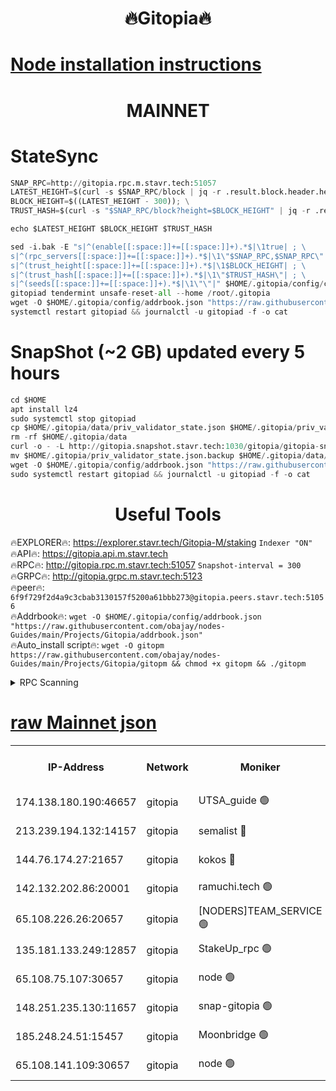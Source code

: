 <h1 align="center"> 🔥Gitopia🔥</h1>

[Node installation instructions](https://github.com/obajay/nodes-Guides/tree/main/Projects/Gitopia)
=

<h1 align="center"> MAINNET</h1>

# StateSync
```python
SNAP_RPC=http://gitopia.rpc.m.stavr.tech:51057
LATEST_HEIGHT=$(curl -s $SNAP_RPC/block | jq -r .result.block.header.height); \
BLOCK_HEIGHT=$((LATEST_HEIGHT - 300)); \
TRUST_HASH=$(curl -s "$SNAP_RPC/block?height=$BLOCK_HEIGHT" | jq -r .result.block_id.hash)

echo $LATEST_HEIGHT $BLOCK_HEIGHT $TRUST_HASH

sed -i.bak -E "s|^(enable[[:space:]]+=[[:space:]]+).*$|\1true| ; \
s|^(rpc_servers[[:space:]]+=[[:space:]]+).*$|\1\"$SNAP_RPC,$SNAP_RPC\"| ; \
s|^(trust_height[[:space:]]+=[[:space:]]+).*$|\1$BLOCK_HEIGHT| ; \
s|^(trust_hash[[:space:]]+=[[:space:]]+).*$|\1\"$TRUST_HASH\"| ; \
s|^(seeds[[:space:]]+=[[:space:]]+).*$|\1\"\"|" $HOME/.gitopia/config/config.toml
gitopiad tendermint unsafe-reset-all --home /root/.gitopia
wget -O $HOME/.gitopia/config/addrbook.json "https://raw.githubusercontent.com/obajay/nodes-Guides/main/Projects/Gitopia/addrbook.json"
systemctl restart gitopiad && journalctl -u gitopiad -f -o cat
```
# SnapShot (~2 GB) updated every 5 hours
```python
cd $HOME
apt install lz4
sudo systemctl stop gitopiad
cp $HOME/.gitopia/data/priv_validator_state.json $HOME/.gitopia/priv_validator_state.json.backup
rm -rf $HOME/.gitopia/data
curl -o - -L http://gitopia.snapshot.stavr.tech:1030/gitopia/gitopia-snap.tar.lz4 | lz4 -c -d - | tar -x -C $HOME/.gitopia --strip-components 2
mv $HOME/.gitopia/priv_validator_state.json.backup $HOME/.gitopia/data/priv_validator_state.json
wget -O $HOME/.gitopia/config/addrbook.json "https://raw.githubusercontent.com/obajay/nodes-Guides/main/Projects/Gitopia/addrbook.json"
sudo systemctl restart gitopiad && journalctl -u gitopiad -f -o cat
```
 <h1 align="center"> Useful Tools</h1>

🔥EXPLORER🔥:      https://explorer.stavr.tech/Gitopia-M/staking  `Indexer "ON"` \
🔥API🔥: 			 		 https://gitopia.api.m.stavr.tech \
🔥RPC🔥:           http://gitopia.rpc.m.stavr.tech:51057              `Snapshot-interval = 300` \
🔥GRPC🔥:          http://gitopia.grpc.m.stavr.tech:5123 \
🔥peer🔥:					 `6f9f729f2d4a9c3cbab3130157f5200a61bbb273@gitopia.peers.stavr.tech:51056` \
🔥Addrbook🔥:    ```wget -O $HOME/.gitopia/config/addrbook.json "https://raw.githubusercontent.com/obajay/nodes-Guides/main/Projects/Gitopia/addrbook.json"``` \
🔥Auto_install script🔥: ```wget -O gitopm https://raw.githubusercontent.com/obajay/nodes-Guides/main/Projects/Gitopia/gitopm && chmod +x gitopm && ./gitopm```


<details>
<summary>RPC Scanning</summary>

<h2 align="center"> We scan nodes in real time every 4 hours. And we provide the final result of RPC endpoints.
We cannot influence the operation of these nodes in any way. </h2>


```python
If Voting Power is higher than 0 --> then the Node is a validator of the network and may be subject to attack and be a potential threat to the chain.
```
```python
We marked such validators with a red symbol
```

</details>

[raw Mainnet json](https://rpc-check.gitopm.stavr.tech/gitopm/rpc-gitopm-result.json)
=

<table><tr><th>IP-Address</th><th>Network</th><th>Moniker</th><th>Latest Block Height</th><th>Earliest Block Height</th><th>Catching Up</th><th>Tx Index</th><th>Voting Power</th><th>Scan Time</th></tr><tr><td>174.138.180.190:46657</td><td>gitopia</td><td>UTSA_guide 🟢</td><td>10228022</td><td>6071990</td><td>False</td><td>on</td><td>0</td><td>2023-12-06T14:29:51.786799968UTC</td></tr><tr><td>213.239.194.132:14157</td><td>gitopia</td><td>semalist 🔴</td><td>10228096</td><td>6071990</td><td>False</td><td>off</td><td>429194</td><td>2023-12-06T14:30:11.141658553UTC</td></tr><tr><td>144.76.174.27:21657</td><td>gitopia</td><td>kokos 🔴</td><td>10228102</td><td>6071990</td><td>False</td><td>off</td><td>936373</td><td>2023-12-06T14:30:21.226698256UTC</td></tr><tr><td>142.132.202.86:20001</td><td>gitopia</td><td>ramuchi.tech 🟢</td><td>10228102</td><td>6548337</td><td>False</td><td>on</td><td>0</td><td>2023-12-06T14:30:20.566115178UTC</td></tr><tr><td>65.108.226.26:20657</td><td>gitopia</td><td>[NODERS]TEAM_SERVICE 🟢</td><td>10228113</td><td>6846001</td><td>False</td><td>on</td><td>0</td><td>2023-12-06T14:30:38.419866632UTC</td></tr><tr><td>135.181.133.249:12857</td><td>gitopia</td><td>StakeUp_rpc 🟢</td><td>10228102</td><td>8010001</td><td>False</td><td>on</td><td>0</td><td>2023-12-06T14:30:20.916861069UTC</td></tr><tr><td>65.108.75.107:30657</td><td>gitopia</td><td>node 🟢</td><td>10228109</td><td>8802845</td><td>False</td><td>on</td><td>0</td><td>2023-12-06T14:30:31.854946845UTC</td></tr><tr><td>148.251.235.130:11657</td><td>gitopia</td><td>snap-gitopia 🟢</td><td>10228102</td><td>9516001</td><td>False</td><td>on</td><td>0</td><td>2023-12-06T14:30:20.247302197UTC</td></tr><tr><td>185.248.24.51:15457</td><td>gitopia</td><td>Moonbridge 🟢</td><td>10228096</td><td>9781501</td><td>False</td><td>on</td><td>0</td><td>2023-12-06T14:30:11.472885954UTC</td></tr><tr><td>65.108.141.109:30657</td><td>gitopia</td><td>node 🟢</td><td>10228101</td><td>10145845</td><td>False</td><td>on</td><td>0</td><td>2023-12-06T14:30:20.006586859UTC</td></tr></table>
